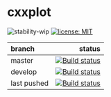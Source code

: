 cxxplot
==============

![stability-wip](https://img.shields.io/badge/stability-work_in_progress-lightgrey.svg)
[![license: MIT](https://img.shields.io/badge/License-MIT-yellow.svg)](https://github.com/avramidis/cxxplot/blob/master/LICENSE)

branch | status 
| :--- | ---: |
| master | [![Build status](https://ci.appveyor.com/api/projects/status/1b5kmevuiem6qh78/branch/master?svg=true)](https://ci.appveyor.com/project/avramidis/cxxplot/branch/master)
| develop | [![Build status](https://ci.appveyor.com/api/projects/status/1b5kmevuiem6qh78/branch/develop?svg=true)](https://ci.appveyor.com/project/avramidis/cxxplot/branch/develop)
| last pushed | [![Build status](https://ci.appveyor.com/api/projects/status/1b5kmevuiem6qh78?svg=true)](https://ci.appveyor.com/project/avramidis/cxxplot)
